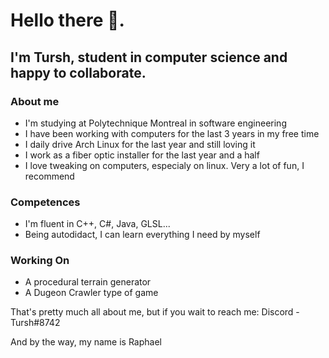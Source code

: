 # Hello there 👋. 
## I'm Tursh, student in computer science and happy to collaborate.

### About me
- I'm studying at Polytechnique Montreal in software engineering
- I have been working with computers for the last 3 years in my free time
- I daily drive Arch Linux for the last year and still loving it
- I work as a fiber optic installer for the last year and a half
- I love tweaking on computers, especialy on linux. Very a lot of fun, I recommend

### Competences
- I'm fluent in C++, C#, Java, GLSL...
- Being autodidact, I can learn everything I need by myself

### Working On
- A procedural terrain generator
- A Dugeon Crawler type of game

That's pretty much all about me, but if you wait to reach me: 
Discord - Tursh#8742

And by the way, my name is Raphael

<!--
**Tursh/Tursh** is a ✨ _special_ ✨ repository because its `README.md` (this file) appears on your GitHub profile.

Here are some ideas to get you started:

- 🔭 I’m currently working on ...
- 🌱 I’m currently learning ...
- 👯 I’m looking to collaborate on ...
- 🤔 I’m looking for help with ...
- 💬 Ask me about ...
- 📫 How to reach me: ...
- 😄 Pronouns: ...
- ⚡ Fun fact: ...
-->
